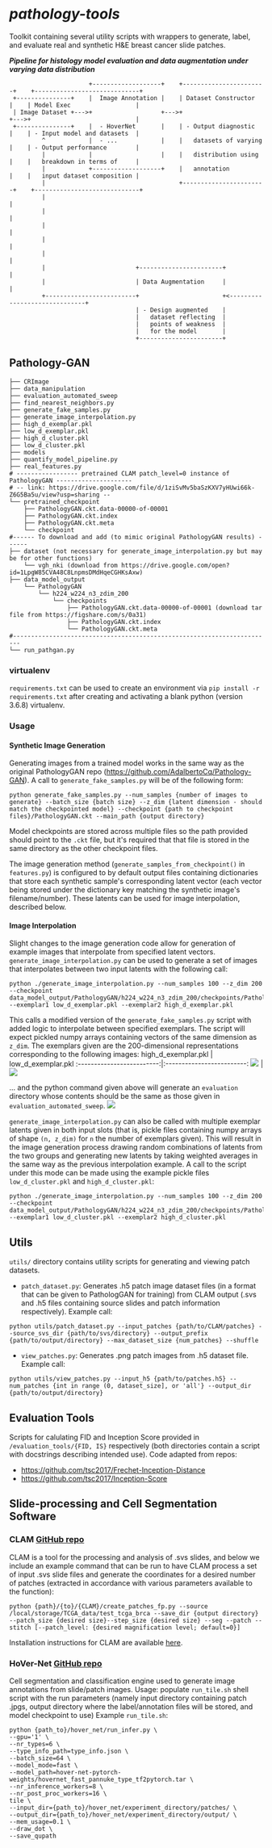 # *pathology-tools*
Toolkit containing several utility scripts with wrappers to generate, label, and evaluate real and synthetic H&E breast cancer slide patches.


***Pipeline for histology model evaluation and data augmentation under varying data distribution***
```
                      +-------------------+    +-----------------------+    +-----------------------------+
 +---------------+    |  Image Annotation |    | Dataset Constructor   |    | Model Exec                  |
 | Image Dataset +--->+                   +--->+                       +--->+                             |
 +---------------+    |  - HoverNet       |    | - Output diagnostic   |    | - Input model and datasets  |
         ^            |  - ...            |    |   datasets of varying |    | - Output performance        |
         |            |                   |    |   distribution using  |    |   breakdown in terms of     |
         |            +-------------------+    |   annotation          |    |   input dataset composition |
         |                                     +-----------------------+    +-----------------------------+
         |                                                                                 |
         |                                                                                 |
         |                                                                                 |
         |                                                                                 |
         |                                                                                 |
         |                         +-----------------------+                               |
         |                         | Data Augmentation     |                               |
         +-------------------------+                       +<------------------------------+
                                   | - Design augmented    |
                                   |   dataset reflecting  |
                                   |   points of weakness  |
                                   |   for the model       |
                                   +-----------------------+
```
## Pathology-GAN
```
├── CRImage
├── data_manipulation
├── evaluation_automated_sweep
├── find_nearest_neighbors.py
├── generate_fake_samples.py
├── generate_image_interpolation.py
├── high_d_exemplar.pkl
├── low_d_exemplar.pkl
├── high_d_cluster.pkl
├── low_d_cluster.pkl
├── models
├── quantify_model_pipeline.py
├── real_features.py
# ----------------- pretrained CLAM patch_level=0 instance of PathologyGAN ---------------------
# -- link: https://drive.google.com/file/d/1ziSvMv5baSzKXV7yHUwi66k-Z6G5Ba5u/view?usp=sharing --
└── pretrained_checkpoint
    ├── PathologyGAN.ckt.data-00000-of-00001
    ├── PathologyGAN.ckt.index
    ├── PathologyGAN.ckt.meta
    └── checkpoint
#------ To download and add (to mimic original PathologyGAN results) ------
├── dataset (not necessary for generate_image_interpolation.py but may be for other functions)
    └── vgh_nki (download from https://drive.google.com/open?id=1LpgW85CVA48C8LnpmsDMdHqeCGHKsAxw) 
├── data_model_output
    └── PathologyGAN
        └── h224_w224_n3_zdim_200
            └── checkpoints
                ├── PathologyGAN.ckt.data-00000-of-00001 (download tar file from https://figshare.com/s/0a31)
                ├── PathologyGAN.ckt.index
                └── PathologyGAN.ckt.meta
#------------------------------------------------------------------------
└── run_pathgan.py
```
### virtualenv
`requirements.txt` can be used to create an environment via `pip install -r requirements.txt` after creating and activating a blank python (version 3.6.8) virtualenv.

### Usage
#### Synthetic Image Generation
Generating images from a trained model works in the same way as the original PathologyGAN repo (https://github.com/AdalbertoCq/Pathology-GAN).
A call to `generate_fake_samples.py` will be of the following form:
```
python generate_fake_samples.py --num_samples {number of images to generate} --batch_size {batch size} --z_dim {latent dimension - should match the checkpointed model} --checkpoint {path to checkpoint files}/PathologyGAN.ckt --main_path {output directory}
```
Model checkpoints are stored across multiple files so the path provided should point to the `.ckt` file, but it's required that
that file is stored in the same directory as the other checkpoint files.

The image generation method (`generate_samples_from_checkpoint()` in `features.py`) is configured to by default output files containing
dictionaries that store each synthetic sample's corresponding latent vector (each vector being stored under the dictionary key matching
the synthetic image's filename/number). These latents can be used for image interpolation, described below.


#### Image Interpolation
Slight changes to the image generation code allow for generation of example images that interpolate from specified latent vectors.
`generate_image_interpolation.py` can be used to generate a set of images that interpolates between two input latents with the following call:
```
python ./generate_image_interpolation.py --num_samples 100 --z_dim 200 --checkpoint data_model_output/PathologyGAN/h224_w224_n3_zdim_200/checkpoints/PathologyGAN.ckt --exemplar1 low_d_exemplar.pkl --exemplar2 high_d_exemplar.pkl
```
This calls a modified version of the `generate_fake_samples.py` script with added logic to interpolate between specified exemplars. The script
will expect pickled numpy arrays containing vectors of the same dimension as `z_dim`. The exemplars given are the 200-dimensional
representations corresponding to the following images:
high_d_exemplar.pkl             |  low_d_exemplar.pkl
:-------------------------:|:-------------------------:
![](Pathology-GAN/evaluation_automated_sweep/gen_0_alpha_0.png) | ![](Pathology-GAN/evaluation_automated_sweep/gen_99_alpha_100.png)

... and the python command given above will generate an `evaluation` directory whose contents should be the same as those given in `evaluation_automated_sweep`.
![](Pathology-GAN/evaluation_automated_sweep/img_sweep.png)

`generate_image_interpolation.py` can also be called with multiple exemplar latents given in both input slots (that is, pickle files containing
numpy arrays of shape `(n, z_dim)` for `n` the number of exemplars given). This will result in the image generation process
drawing random combinations of latents from the two groups and generating new latents by taking weighted averages in the same way as the previous
interpolation example. A call to the script under this mode can be made using the example pickle files `low_d_cluster.pkl` and `high_d_cluster.pkl`:
```
python ./generate_image_interpolation.py --num_samples 100 --z_dim 200 --checkpoint data_model_output/PathologyGAN/h224_w224_n3_zdim_200/checkpoints/PathologyGAN.ckt --exemplar1 low_d_cluster.pkl --exemplar2 high_d_cluster.pkl
```

## Utils
`utils/` directory contains utility scripts for generating and viewing patch datasets.
- `patch_dataset.py`: Generates .h5 patch image dataset files (in a format that can be given to PathologGAN for training) from CLAM output (.svs and .h5 files containing source slides and patch information respectively). Example call:
```
python utils/patch_dataset.py --input_patches {path/to/CLAM/patches} --source_svs_dir {path/to/svs/directory} --output_prefix {path/to/output/directory} --max_dataset_size {num_patches} --shuffle
```
- `view_patches.py`: Generates .png patch images from .h5 dataset file. Example call:
```
python utils/view_patches.py --input_h5 {path/to/patches.h5} --num_patches {int in range (0, dataset_size], or 'all'} --output_dir {path/to/output/directory} 
```

## Evaluation Tools
Scripts for calulating FID and Inception Score provided in `/evaluation_tools/{FID, IS}` respectively (both directories
contain a script with docstrings describing intended use). Code adapted from repos:
- https://github.com/tsc2017/Frechet-Inception-Distance
- https://github.com/tsc2017/Inception-Score

## Slide-processing and Cell Segmentation Software
### CLAM [GitHub repo](https://github.com/mahmoodlab/CLAM/)
CLAM is a tool for the processing and analysis of .svs slides, and below we include an example command that can be run to have CLAM
process a set of input .svs slide files and generate the coordinates for a desired number of patches (extracted in accordance with
various parameters available to the function):
```
python {path}/{to}/{CLAM}/create_patches_fp.py --source /local/storage/TCGA_data/test_tcga_brca --save_dir {output directory} --patch_size {desired size}--step_size {desired size} --seg --patch --stitch [--patch_level: {desired magnification level; default=0}]
```
Installation instructions for CLAM are available [here](https://github.com/mahmoodlab/CLAM/blob/master/docs/INSTALLATION.md).


### HoVer-Net [GitHub repo](https://github.com/vqdang/hover_net)
Cell segmentation and classification engine used to generate image annotations from slide/patch images.
Usage: populate `run_tile.sh` shell script with the run parameters (namely input directory containing patch .jpgs,
output directory where the label/annotation files will be stored, and model checkpoint to use)
Example `run_tile.sh`:
```
python {path_to}/hover_net/run_infer.py \
--gpu='1' \
--nr_types=6 \
--type_info_path=type_info.json \
--batch_size=64 \
--model_mode=fast \
--model_path=hover-net-pytorch-weights/hovernet_fast_pannuke_type_tf2pytorch.tar \
--nr_inference_workers=8 \
--nr_post_proc_workers=16 \
tile \
--input_dir={path_to}/hover_net/experiment_directory/patches/ \
--output_dir={path_to}/hover_net/experiment_directory/output/ \
--mem_usage=0.1 \
--draw_dot \
--save_qupath
```
